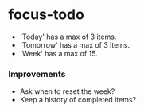 # focus-todo
- 'Today' has a max of 3 items.
- 'Tomorrow' has a max of 3 items.
- 'Week' has a max of 15.

### Improvements
- Ask when to reset the week?
- Keep a history of completed items?
